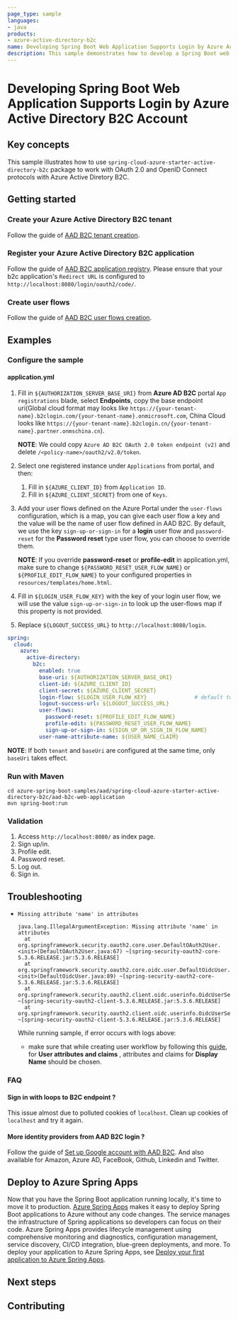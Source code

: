 ```yaml
---
page_type: sample
languages:
- java
products:
- azure-active-directory-b2c
name: Developing Spring Boot Web Application Supports Login by Azure Active Directory B2C Account
description: This sample demonstrates how to develop a Spring Boot web application supports login by Azure Active Directory B2C account.
---
```


# Developing Spring Boot Web Application Supports Login by Azure Active Directory B2C Account

## Key concepts
This sample illustrates how to use `spring-cloud-azure-starter-active-directory-b2c` package to work with OAuth 2.0 and OpenID Connect protocols with Azure Active Diretory B2C.

## Getting started

### Create your Azure Active Directory B2C tenant

Follow the guide of [AAD B2C tenant creation](https://docs.microsoft.com/azure/active-directory-b2c/tutorial-create-tenant).

### Register your Azure Active Directory B2C application

Follow the guide of [AAD B2C application registry](https://docs.microsoft.com/azure/active-directory-b2c/tutorial-register-applications).
Please ensure that your b2c application's `Redirect URL` is configured to `http://localhost:8080/login/oauth2/code/`.

### Create user flows

Follow the guide of [AAD B2C user flows creation](https://docs.microsoft.com/azure/active-directory-b2c/tutorial-create-user-flows).

## Examples
### Configure the sample

#### application.yml

1. Fill in `${AUTHORIZATION_SERVER_BASE_URI}` from **Azure AD B2C** portal `App registrations` blade, select **Endpoints**, copy the base endpoint uri(Global cloud format may looks like
`https://{your-tenant-name}.b2clogin.com/{your-tenant-name}.onmicrosoft.com`, China Cloud looks like `https://{your-tenant-name}.b2clogin.cn/{your-tenant-name}.partner.onmschina.cn`). 

    **NOTE**: We could copy `Azure AD B2C OAuth 2.0 token endpoint (v2)` and delete `/<policy-name>/oauth2/v2.0/token`.

2. Select one registered instance under `Applications` from portal, and then:
    1. Fill in `${AZURE_CLIENT_ID}` from `Application ID`.
    2. Fill in `${AZURE_CLIENT_SECRET}` from one of `Keys`.
3. Add your user flows defined on the Azure Portal under the `user-flows` configuration, which is a map, you can give each user flow a key and the value will be the name of user flow defined in AAD B2C. 
   By default, we use the key `sign-up-or-sign-in` for a **login** user flow and `password-reset` for the **Password reset** type user flow, you can choose to override them.

   **NOTE**: If you override  **password-reset** or **profile-edit** in application.yml, make sure to change  `${PASSWORD_RESET_USER_FLOW_NAME}` or `${PROFILE_EDIT_FLOW_NAME}` to your configured properties in `resources/templates/home.html`.
4. Fill in `${LOGIN_USER_FLOW_KEY}` with the key of your login user flow, we will use the value `sign-up-or-sign-in` to look up the user-flows map if this property is not provided.   
5. Replace `${LOGOUT_SUCCESS_URL}` to `http://localhost:8080/login`.

```yaml
spring:
  cloud:
    azure:
      active-directory:
        b2c:
          enabled: true
          base-uri: ${AUTHORIZATION_SERVER_BASE_URI}
          client-id: ${AZURE_CLIENT_ID}
          client-secret: ${AZURE_CLIENT_SECRET}
          login-flow: ${LOGIN_USER_FLOW_KEY}               # default to sign-up-or-sign-in, will look up the user-flows map with provided key.
          logout-success-url: ${LOGOUT_SUCCESS_URL}
          user-flows:
            password-reset: ${PROFILE_EDIT_FLOW_NAME}
            profile-edit: ${PASSWORD_RESET_USER_FLOW_NAME}
            sign-up-or-sign-in: ${SIGN_UP_OR_SIGN_IN_FLOW_NAME}
          user-name-attribute-name: ${USER_NAME_CLAIM}
```

**NOTE**: If both `tenant` and `baseUri` are configured at the same time, only `baseUri` takes effect.

### Run with Maven
```
cd azure-spring-boot-samples/aad/spring-cloud-azure-starter-active-directory-b2c/aad-b2c-web-application
mvn spring-boot:run
```

### Validation

1. Access `http://localhost:8080/` as index page.
2. Sign up/in.
3. Profile edit.
4. Password reset.
5. Log out.
6. Sign in.

## Troubleshooting
- `Missing attribute 'name' in attributes `

  ```
  java.lang.IllegalArgumentException: Missing attribute 'name' in attributes
  	at org.springframework.security.oauth2.core.user.DefaultOAuth2User.<init>(DefaultOAuth2User.java:67) ~[spring-security-oauth2-core-5.3.6.RELEASE.jar:5.3.6.RELEASE]
  	at org.springframework.security.oauth2.core.oidc.user.DefaultOidcUser.<init>(DefaultOidcUser.java:89) ~[spring-security-oauth2-core-5.3.6.RELEASE.jar:5.3.6.RELEASE]
  	at org.springframework.security.oauth2.client.oidc.userinfo.OidcUserService.loadUser(OidcUserService.java:144) ~[spring-security-oauth2-client-5.3.6.RELEASE.jar:5.3.6.RELEASE]
  	at org.springframework.security.oauth2.client.oidc.userinfo.OidcUserService.loadUser(OidcUserService.java:63) ~[spring-security-oauth2-client-5.3.6.RELEASE.jar:5.3.6.RELEASE]
  ```

  While running sample, if error occurs with logs above:

  - make sure that while creating user workflow by following this [guide](https://docs.microsoft.com/azure/active-directory-b2c/tutorial-create-user-flows), for **User attributes and claims** , attributes and claims for **Display Name** should be chosen.

### FAQ

#### Sign in with loops to B2C endpoint ?
This issue almost due to polluted cookies of `localhost`. Clean up cookies of `localhost` and try it again.

#### More identity providers from AAD B2C login ?
Follow the guide of [Set up Google account with AAD B2C](https://docs.microsoft.com/azure/active-directory-b2c/active-directory-b2c-setup-goog-app).
And also available for Amazon, Azure AD, FaceBook, Github, Linkedin and Twitter.

## Deploy to Azure Spring Apps

Now that you have the Spring Boot application running locally, it's time to move it to production. [Azure Spring Apps](https://learn.microsoft.com/azure/spring-apps/overview) makes it easy to deploy Spring Boot applications to Azure without any code changes. The service manages the infrastructure of Spring applications so developers can focus on their code. Azure Spring Apps provides lifecycle management using comprehensive monitoring and diagnostics, configuration management, service discovery, CI/CD integration, blue-green deployments, and more. To deploy your application to Azure Spring Apps, see [Deploy your first application to Azure Spring Apps](https://learn.microsoft.com/azure/spring-apps/quickstart?tabs=Azure-CLI).

## Next steps
## Contributing
<!-- LINKS -->
